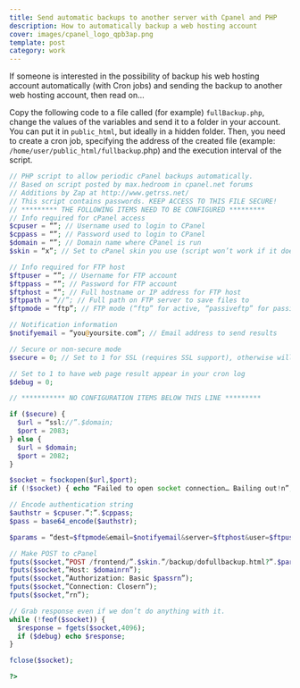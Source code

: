 ```yaml
---
title: Send automatic backups to another server with Cpanel and PHP
description: How to automatically backup a web hosting account
cover: images/cpanel_logo_qpb3ap.png
template: post
category: work
---
```


If someone is interested in the possibility of backup his web hosting account automatically (with Cron jobs) and sending the backup to another web hosting account, then read on...

Copy the following code to a file called (for example) `fullBackup.php`, change the values of the variables and send it to a folder in your account. You can put it in `public_html`, but ideally in a hidden folder. Then, you need to create a cron job, specifying the address of the created file (example: `/home/user/public_html/fullbackup`.php) and the execution interval of the script.

```php
// PHP script to allow periodic cPanel backups automatically.
// Based on script posted by max.hedroom in cpanel.net forums
// Additions by Zap at http://www.getrss.net/
// This script contains passwords. KEEP ACCESS TO THIS FILE SECURE!
// ********* THE FOLLOWING ITEMS NEED TO BE CONFIGURED *********
// Info required for cPanel access
$cpuser = “”; // Username used to login to CPanel
$cppass = “”; // Password used to login to CPanel
$domain = “”; // Domain name where CPanel is run
$skin = “x”; // Set to cPanel skin you use (script won’t work if it doesn’t match)

// Info required for FTP host
$ftpuser = “”; // Username for FTP account
$ftppass = “”; // Password for FTP account
$ftphost = “”; // Full hostname or IP address for FTP host
$ftppath = “//”; // Full path on FTP server to save files to
$ftpmode = “ftp”; // FTP mode (“ftp” for active, “passiveftp” for passive)

// Notification information
$notifyemail = “you@yoursite.com”; // Email address to send results

// Secure or non-secure mode
$secure = 0; // Set to 1 for SSL (requires SSL support), otherwise will use standard HTTP

// Set to 1 to have web page result appear in your cron log
$debug = 0;

// *********** NO CONFIGURATION ITEMS BELOW THIS LINE *********

if ($secure) {
  $url = “ssl://”.$domain;
  $port = 2083;
} else {
  $url = $domain;
  $port = 2082;
}

$socket = fsockopen($url,$port);
if (!$socket) { echo “Failed to open socket connection… Bailing out!n”; exit; }

// Encode authentication string
$authstr = $cpuser.”:”.$cppass;
$pass = base64_encode($authstr);

$params = “dest=$ftpmode&email=$notifyemail&server=$ftphost&user=$ftpuser&pass=$ftppass&rdir=$ftppath&submit=Generate Backup”;

// Make POST to cPanel
fputs($socket,”POST /frontend/”.$skin.”/backup/dofullbackup.html?”.$params.” HTTP/1.0rn”);
fputs($socket,”Host: $domainrn”);
fputs($socket,”Authorization: Basic $passrn”);
fputs($socket,”Connection: Closern”);
fputs($socket,”rn”);

// Grab response even if we don’t do anything with it.
while (!feof($socket)) {
  $response = fgets($socket,4096);
  if ($debug) echo $response;
}

fclose($socket);

?>
```
